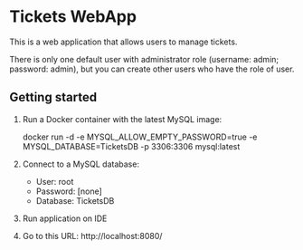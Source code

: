 # Tickets WebApp

This is a web application that allows users to manage tickets.

There is only one default user with administrator role (username: admin; password: admin), but you can create other users who have the role of user.

## Getting started

1) Run a Docker container with the latest MySQL image:
   
   docker run -d -e MYSQL_ALLOW_EMPTY_PASSWORD=true -e MYSQL_DATABASE=TicketsDB -p 3306:3306 mysql:latest

4) Connect to a MySQL database:
   - User: root 
   - Password: [none]
   - Database: TicketsDB

5) Run application on IDE

6) Go to this URL: http://localhost:8080/
